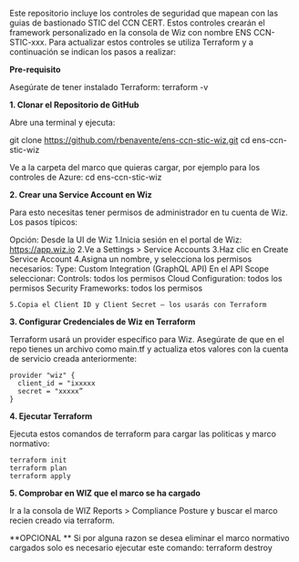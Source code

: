 Este repositorio incluye los controles de seguridad que mapean con las guias de bastionado STIC del CCN CERT.
Estos controles crearán el framework personalizado en la consola de Wiz con nombre ENS CCN-STIC-xxx. 
Para actualizar estos controles se utiliza Terraform y a continuación se indican los pasos a realizar:


**Pre-requisito**

Asegúrate de tener instalado Terraform: terraform -v

**1. Clonar el Repositorio de GitHub**
 
  Abre una terminal y ejecuta:
 
  git clone https://github.com/rbenavente/ens-ccn-stic-wiz.git
  cd ens-ccn-stic-wiz

Ve a la carpeta del marco que quieras cargar, por ejemplo para  los controles de Azure: 
  cd ens-ccn-stic-wiz 


**2. Crear una Service Account en Wiz**

Para esto necesitas tener permisos de administrador en tu cuenta de Wiz. Los pasos típicos:

Opción: Desde la UI de Wiz
	1.Inicia sesión en el portal de Wiz: https://app.wiz.io
	2.Ve a Settings > Service Accounts
	3.Haz clic en Create Service Account
	4.Asigna un nombre, y selecciona los permisos necesarios:
	      Type: Custom Integration (GraphQL API)
	      En el API Scope seleccionar:
		      Controls: todos los permisos
		      Cloud Configuration:  todos los permisos
		      Security Frameworks: todos los permisos
    
	5.Copia el Client ID y Client Secret — los usarás con Terraform


**3. Configurar Credenciales de Wiz en Terraform**

Terraform usará un provider específico para Wiz. Asegúrate de que en el repo tienes un archivo como main.tf y actualiza etos valores con la cuenta de servicio creada anteriormente: 

    provider "wiz" {
      client_id = "ixxxxx
      secret = "xxxxx”
    }


**4. Ejecutar Terraform**

Ejecuta estos comandos de terraform para cargar las politicas y marco normativo:

    terraform init
    terraform plan
    terraform apply


**5. Comprobar en WIZ que el marco se ha cargado**

Ir a la consola de WIZ Reports  > Compliance Posture y buscar el marco recien creado via terraform. 


**OPCIONAL 
**
Si por alguna razon se desea eliminar el marco normativo cargados solo es necesario ejecutar este comando: 
terraform destroy
